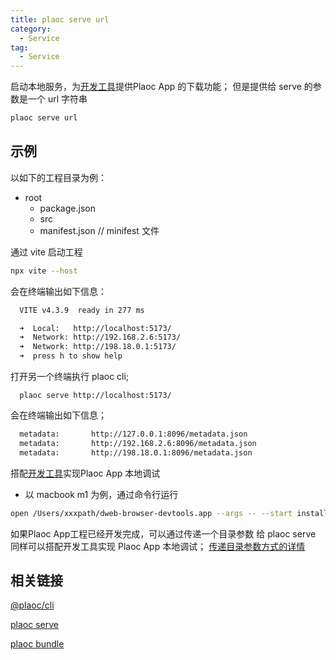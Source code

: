 ```yaml
---
title: plaoc serve url
category:
  - Service 
tag:
  - Service 
---
```


启动本地服务，为[开发工具](../developer-tool/index.md)提供Plaoc App 的下载功能；
但是提供给 serve 的参数是一个 url 字符串

```bash
plaoc serve url
```

## 示例

  以如下的工程目录为例：
  - root            
    - package.json
    - src           
    - manifest.json // minifest 文件


  通过 vite 启动工程
  ```bash
  npx vite --host
  ```

  会在终端输出如下信息：
  ```bash
    VITE v4.3.9  ready in 277 ms

    ➜  Local:   http://localhost:5173/
    ➜  Network: http://192.168.2.6:5173/
    ➜  Network: http://198.18.0.1:5173/
    ➜  press h to show help
  ```

  打开另一个终端执行 plaoc cli;
  ```base
    plaoc serve http://localhost:5173/ 
  ```

  会在终端输出如下信息；
  ```bash
    metadata:       http://127.0.0.1:8096/metadata.json
    metadata:       http://192.168.2.6:8096/metadata.json
    metadata:       http://198.18.0.1:8096/metadata.json
  ```

  搭配[开发工具](../developer-tool/index.md)实现Plaoc App 本地调试
  
  - 以 macbook m1 为例，通过命令行运行 
  ```bash
  open /Users/xxxpath/dweb-browser-devtools.app --args -- --start install --url http://127.0.0.1:8096/metadata.json
  ```


  如果Plaoc App工程已经开发完成，可以通过传递一个目录参数 给 plaoc serve 同样可以搭配开发工具实现 Plaoc App 本地调试；
  [传递目录参数方式的详情](./serve.md) 


## 相关链接

  [@plaoc/cli](./index.md)

  [plaoc serve](./serve.md)

  [plaoc bundle](./bundle.md)
